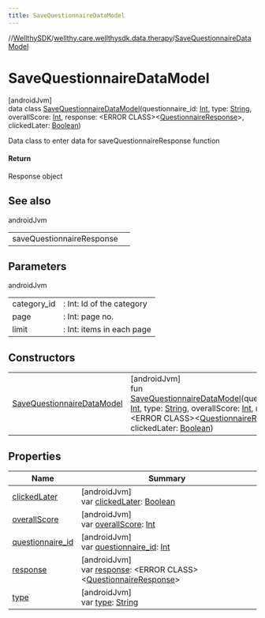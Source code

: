 ```yaml
---
title: SaveQuestionnaireDataModel
---
```

//[WellthySDK](../../../index.html)/[wellthy.care.wellthysdk.data.therapy](../index.html)/[SaveQuestionnaireDataModel](index.html)



# SaveQuestionnaireDataModel



[androidJvm]\
data class [SaveQuestionnaireDataModel](index.html)(questionnaire_id: [Int](https://kotlinlang.org/api/latest/jvm/stdlib/kotlin/-int/index.html), type: [String](https://kotlinlang.org/api/latest/jvm/stdlib/kotlin/-string/index.html), overallScore: [Int](https://kotlinlang.org/api/latest/jvm/stdlib/kotlin/-int/index.html), response: &lt;ERROR CLASS&gt;&lt;[QuestionnaireResponse](../-questionnaire-response/index.html)&gt;, clickedLater: [Boolean](https://kotlinlang.org/api/latest/jvm/stdlib/kotlin/-boolean/index.html))

Data class to enter data for saveQuestionnaireResponse function



#### Return



Response object



## See also


androidJvm

| | |
|---|---|
| saveQuestionnaireResponse |  |



## Parameters


androidJvm

| | |
|---|---|
| category_id | : Int: Id of the category |
| page | : Int: page no. |
| limit | : Int: items in each page |



## Constructors


| | |
|---|---|
| [SaveQuestionnaireDataModel](-save-questionnaire-data-model.html) | [androidJvm]<br>fun [SaveQuestionnaireDataModel](-save-questionnaire-data-model.html)(questionnaire_id: [Int](https://kotlinlang.org/api/latest/jvm/stdlib/kotlin/-int/index.html), type: [String](https://kotlinlang.org/api/latest/jvm/stdlib/kotlin/-string/index.html), overallScore: [Int](https://kotlinlang.org/api/latest/jvm/stdlib/kotlin/-int/index.html), response: &lt;ERROR CLASS&gt;&lt;[QuestionnaireResponse](../-questionnaire-response/index.html)&gt;, clickedLater: [Boolean](https://kotlinlang.org/api/latest/jvm/stdlib/kotlin/-boolean/index.html)) |


## Properties


| Name | Summary |
|---|---|
| [clickedLater](clicked-later.html) | [androidJvm]<br>var [clickedLater](clicked-later.html): [Boolean](https://kotlinlang.org/api/latest/jvm/stdlib/kotlin/-boolean/index.html) |
| [overallScore](overall-score.html) | [androidJvm]<br>var [overallScore](overall-score.html): [Int](https://kotlinlang.org/api/latest/jvm/stdlib/kotlin/-int/index.html) |
| [questionnaire_id](questionnaire_id.html) | [androidJvm]<br>var [questionnaire_id](questionnaire_id.html): [Int](https://kotlinlang.org/api/latest/jvm/stdlib/kotlin/-int/index.html) |
| [response](response.html) | [androidJvm]<br>var [response](response.html): &lt;ERROR CLASS&gt;&lt;[QuestionnaireResponse](../-questionnaire-response/index.html)&gt; |
| [type](type.html) | [androidJvm]<br>var [type](type.html): [String](https://kotlinlang.org/api/latest/jvm/stdlib/kotlin/-string/index.html) |

